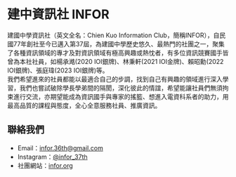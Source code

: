 # 建中資訊社 INFOR
建國中學資訊社（英文全名：Chien Kuo Information Club，簡稱INFOR），自民國77年創社至今已邁入第37屆，為建國中學歷史悠久、最熱門的社團之一，聚集了各種資訊領域的專才及對資訊領域有極高興趣或熱忱者，有多位資訊競賽國手皆曾為本社社員，如楊承澔(2020 IOI銀牌)、林秉軒(2021 IOI金牌)、賴昭勳(2022 IOI銀牌)、張庭瑋(2023 IOI銀牌)等。<br>
我們希望進來的社員都能以最適合自己的步調，找到自己有興趣的領域進行深入學習，我們也嘗試破除學長學弟間的隔閡，深化彼此的情誼，希望能讓社員們無須拘束進行交流，亦期望能成為資訊國手與專家的搖籃、想進入電資科系者的助力，用最高品質的課程與態度，全心全意服務社員、推廣資訊。

## 聯絡我們
* Email：[infor.36th@gmail.com](mailto:infor.36th@gmail.com)
* Instagram：[@infor_37th](https://www.instagram.com/infor_37th/)
* 社團網站：[infor.org](https://infor.org/)
